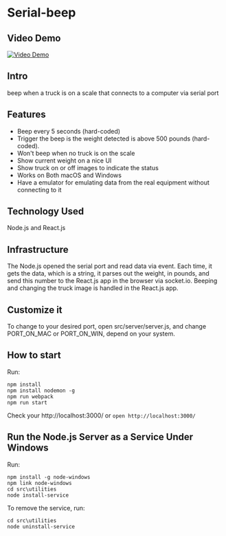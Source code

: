 # Serial-beep

## Video Demo

[![Video Demo](http://img.youtube.com/vi/HgL_dYE1fHA/0.jpg)](http://www.youtube.com/watch?v=HgL_dYE1fHA)

## Intro

beep when a truck is on a scale that connects to a computer via serial port

## Features

* Beep every 5 seconds (hard-coded)
* Trigger the beep is the weight detected is above 500 pounds (hard-coded).
* Won't beep when no truck is on the scale
* Show current weight on a nice UI
* Show truck on or off images to indicate the status
* Works on Both macOS and Windows
* Have a emulator for emulating data from the real equipment without connecting to it

## Technology Used

Node.js and React.js

## Infrastructure

The Node.js opened the serial port and read data via event. Each time, it gets the data, which is a string, it parses out the weight, in pounds, and send this number to the React.js app in the browser via socket.io. Beeping and changing the truck image is handled in the React.js app.

## Customize it

To change to your desired port, open src/server/server.js, and change PORT_ON_MAC or PORT_ON_WIN, depend on your system.

## How to start

Run:  
```
npm install
npm install nodemon -g
npm run webpack
npm run start
```
Check your http://localhost:3000/ or  `open http://localhost:3000/`

## Run the Node.js Server as a Service Under Windows

Run:
```
npm install -g node-windows
npm link node-windows
cd src\utilities
node install-service
```

To remove the service, run:

```
cd src\utilities
node uninstall-service
```
